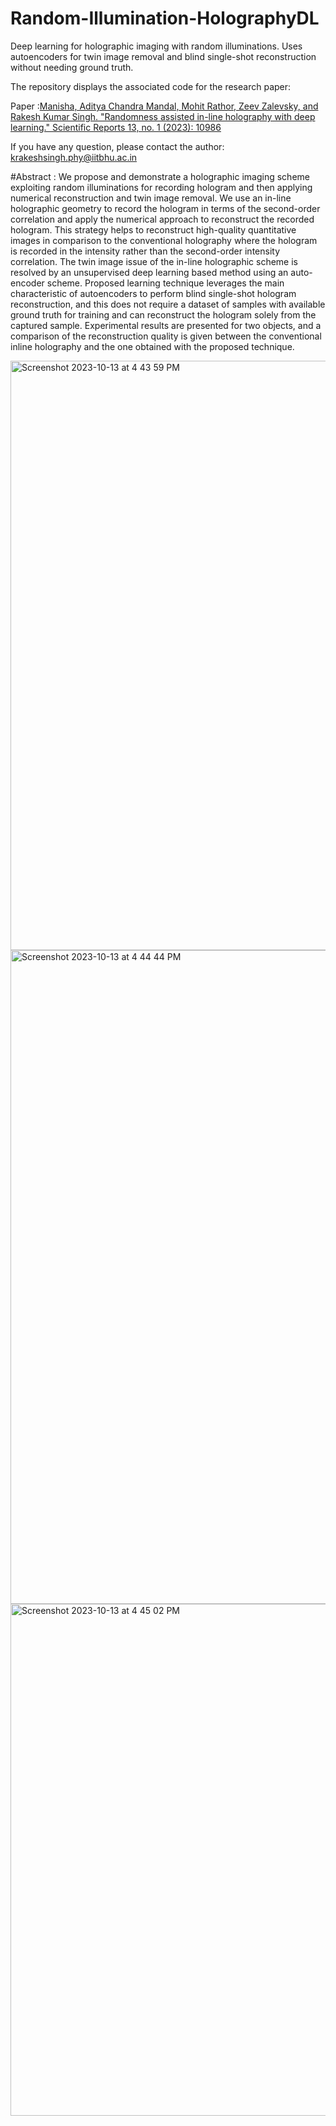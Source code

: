 # Random-Illumination-HolographyDL
Deep learning for holographic imaging with random illuminations. Uses autoencoders for twin image removal and blind single-shot reconstruction without needing ground truth.

The repository displays the associated code for the research paper:

Paper :[Manisha, Aditya Chandra Mandal, Mohit Rathor, Zeev Zalevsky, and Rakesh Kumar Singh. "Randomness assisted in-line holography with deep learning." Scientific Reports 13, no. 1 (2023): 10986]([https://www.nature.com/articles/s41598-023-37810-w])

If you have any question, please contact the author: krakeshsingh.phy@iitbhu.ac.in

#Abstract : 
We propose and demonstrate a holographic imaging scheme exploiting random illuminations for recording hologram and then applying numerical reconstruction and twin image removal. We use an in-line holographic geometry to record the hologram in terms of the second-order correlation and apply the numerical approach to reconstruct the recorded hologram. This strategy helps to reconstruct high-quality quantitative images in comparison to the conventional holography where the hologram is recorded in the intensity rather than the second-order intensity correlation. The twin image issue of the in-line holographic scheme is resolved by an unsupervised deep learning based method using an auto-encoder scheme. Proposed learning technique leverages the main characteristic of autoencoders to perform blind single-shot hologram reconstruction, and this does not require a dataset of samples with available ground truth for training and can reconstruct the hologram solely from the captured sample. Experimental results are presented for two objects, and a comparison of the reconstruction quality is given between the conventional inline holography and the one obtained with the proposed technique.

<img width="943" alt="Screenshot 2023-10-13 at 4 43 59 PM" src="https://github.com/adityacmandal/Random-Illumination-HolographyDL/assets/95050827/b0080a7e-fb20-48ed-9ac9-af11636502bf">

<img width="1046" alt="Screenshot 2023-10-13 at 4 44 44 PM" src="https://github.com/adityacmandal/Random-Illumination-HolographyDL/assets/95050827/8bc2728e-6a25-469b-b6ef-86205d977f98">

<img width="819" alt="Screenshot 2023-10-13 at 4 45 02 PM" src="https://github.com/adityacmandal/Random-Illumination-HolographyDL/assets/95050827/0fa332d4-1294-4543-82ac-eb3d74026940">

